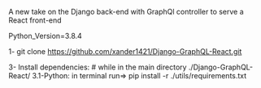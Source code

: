 A new take on the Django back-end with GraphQl controller to serve a React front-end


Python_Version=3.8.4



1- git clone https://github.com/xander1421/Django-GraphQL-React.git

3- Install dependencies:
    # while in the main directory ./Django-GraphQL-React/
    3.1-Python: in terminal run=> pip install -r ./utils/requirements.txt

